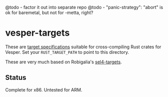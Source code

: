 @todo - factor it out into separate repo
@todo - "panic-strategy": "abort" is ok for baremetal, but not for -metta, right?

# vesper-targets

These are [target
specifications](https://github.com/rust-lang/rfcs/blob/master/text/0131-target-specification.md)
suitable for cross-compiling Rust crates for Vesper. Set your `RUST_TARGET_PATH` to point to this directory.

These are very much based on Robigalia's [sel4-targets](https://gitlab.com/robigalia/sel4-targets).

## Status

Complete for x86. Untested for ARM.
